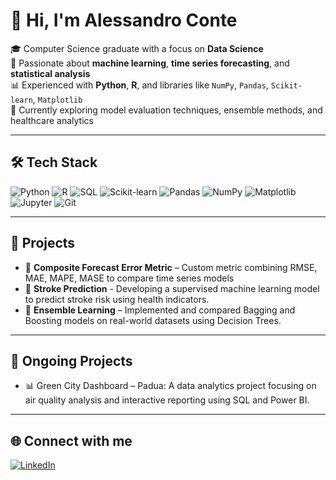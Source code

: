 # 👋 Hi, I'm Alessandro Conte

🎓 Computer Science graduate with a focus on **Data Science**  
🧠 Passionate about **machine learning**, **time series forecasting**, and **statistical analysis**  
📊 Experienced with **Python**, **R**, and libraries like `NumPy`, `Pandas`, `Scikit-learn`, `Matplotlib`  
🔎 Currently exploring model evaluation techniques, ensemble methods, and healthcare analytics

---

## 🛠️ Tech Stack

![Python](https://img.shields.io/badge/Python-3776AB?style=for-the-badge&logo=python&logoColor=white)
![R](https://img.shields.io/badge/R-276DC3?style=for-the-badge&logo=r&logoColor=white)
![SQL](https://img.shields.io/badge/SQL-003B57?style=for-the-badge&logo=postgresql&logoColor=white)
![Scikit-learn](https://img.shields.io/badge/Scikit--learn-F7931E?style=for-the-badge&logo=scikit-learn)
![Pandas](https://img.shields.io/badge/Pandas-150458?style=for-the-badge&logo=pandas)
![NumPy](https://img.shields.io/badge/NumPy-%23013243.svg?style=for-the-badge&logo=numpy&logoColor=white)
![Matplotlib](https://img.shields.io/badge/Matplotlib-11557C?style=for-the-badge&logo=matplotlib)
![Jupyter](https://img.shields.io/badge/Jupyter-F37626?style=for-the-badge&logo=jupyter)
![Git](https://img.shields.io/badge/Git-F05032?style=for-the-badge&logo=git)

---

## 📌 Projects

- 🧮 **Composite Forecast Error Metric** – Custom metric combining RMSE, MAE, MAPE, MASE to compare time series models  
- 🧠 **Stroke Prediction** - Developing a supervised machine learning model to predict stroke risk using health indicators.
- 🧪 **Ensemble Learning** – Implemented and compared Bagging and Boosting models on real-world datasets using Decision Trees.

---

## 🚧 Ongoing Projects

- 📊 Green City Dashboard – Padua: A data analytics project focusing on air quality analysis and interactive reporting using SQL and Power BI.
---

## 🌐 Connect with me

[![LinkedIn](https://img.shields.io/badge/LinkedIn-0077B5?style=flat&logo=linkedin&logoColor=white)](https://linkedin.com/in/alessandro-conte-ds/)
